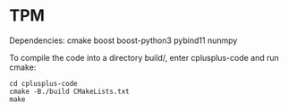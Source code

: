 # TPM

Dependencies: 
cmake
boost
boost-python3
pybind11
nunmpy

To compile the code into a directory build/, enter cplusplus-code and run cmake:
```
cd cplusplus-code
cmake -B./build CMakeLists.txt
make
```



